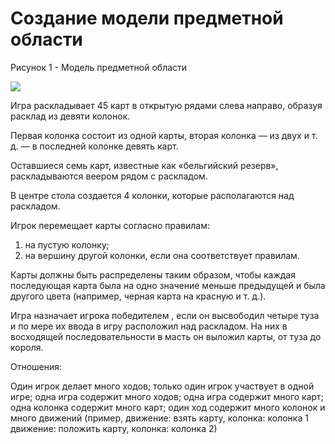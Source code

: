 # Cоздание модели предметной области

Рисунок 1 - Модель предметной области

![](images/lab2/domain_model.png)

Игра раскладывает 45 карт в открытую рядами слева направо, образуя расклад из девяти колонок.

Первая колонка состоит из одной карты, вторая колонка — из двух и т. д. — в последней колонке девять карт.

Оставшиеся семь карт, известные как «бельгийский резерв», раскладываются веером рядом с раскладом.

В центре стола создается 4 колонки, которые располагаются над раскладом.

Игрок перемещает карты согласно правилам:

1. на пустую колонку;
2. на вершину другой колонки, если она соответствует правилам.

Карты должны быть распределены таким образом, чтобы каждая последующая карта была на одно значение меньше предыдущей и была другого цвета (например, черная карта на красную и т. д.).

Игра назначает игрока победителем , если он высвободил четыре туза  и по мере их ввода в игру расположил над раскладом. На них в восходящей последовательности в масть он выложил карты, от туза до короля.

Отношения:

Один игрок делает много ходов; только один игрок участвует в одной игре; одна игра содержит много ходов; одна игра содержит много карт; одна колонка содержит много карт; один ход содержит много колонок и много движений (пример, движение: взять карту, колонка: колонка 1 движение: положить карту, колонка: колонка 2)
